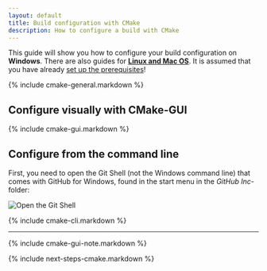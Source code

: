 ```yaml
---
layout: default
title: Build configuration with CMake
description: How to configure a build with CMake
---
```


This guide will show you how to configure your build configuration on **Windows**. There are also guides for **[Linux and Mac OS](/linux-configure-cmake)**. It is assumed that you have already [set up the prerequisites](/prerequisites-redirect)!

{% include cmake-general.markdown %}

## Configure visually with CMake-GUI ##

{% include cmake-gui.markdown %}

## Configure from the command line ##

First, you need to open the Git Shell (not the Windows command line) that comes with GitHub for Windows, found in the start menu in the *GitHub Inc*-folder:

<img src="http://d.pr/i/vyzS+"  alt="Open the Git Shell" />

{% include cmake-cli.markdown %}

----

{% include cmake-gui-note.markdown %}

{% include next-steps-cmake.markdown %}
